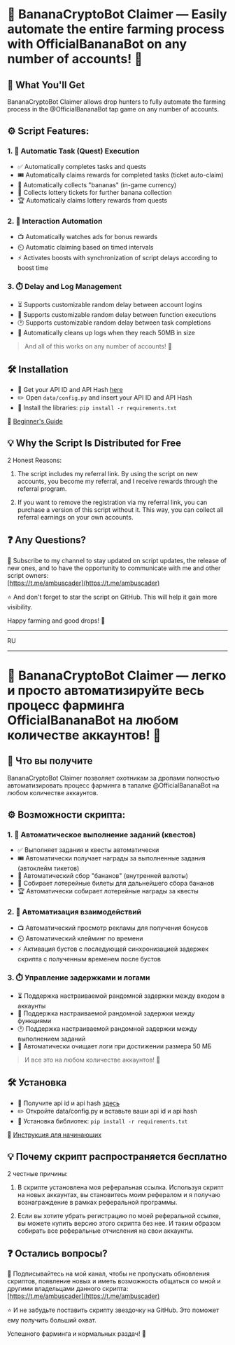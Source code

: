# 🍌 BananaCryptoBot Claimer — Easily automate the entire farming process with OfficialBananaBot on any number of accounts! 🚀
## 🎁 What You'll Get
BananaCryptoBot Claimer allows drop hunters to fully automate the farming process in the @OfficialBananaBot tap game on any number of accounts.

## ⚙️ Script Features:

### 1. 🔄 Automatic Task (Quest) Execution
- ✅ Automatically completes tasks and quests
- 🎟️ Automatically claims rewards for completed tasks (ticket auto-claim)
- 🍌 Automatically collects "bananas" (in-game currency)
- 🎫 Collects lottery tickets for further banana collection
- 🏆 Automatically claims lottery rewards from quests

### 2. 🤖 Interaction Automation
- 📺 Automatically watches ads for bonus rewards
- ⏲️ Automatic claiming based on timed intervals
- ⚡ Activates boosts with synchronization of script delays according to boost time

### 3. ⏱️ Delay and Log Management
- ⏳ Supports customizable random delay between account logins
- 🔄 Supports customizable random delay between function executions
- 🕐 Supports customizable random delay between task completions
- 🧹 Automatically cleans up logs when they reach 50MB in size

> And all of this works on any number of accounts! 🎉


## 🛠️ Installation

- 🔑 Get your API ID and API Hash [here](https://my.telegram.org/auth)
- ✏️ Open `data/config.py` and insert your API ID and API Hash  
- 🧰 Install the libraries: `pip install -r requirements.txt`

📘 [Beginner's Guide](https://teletype.in/@ambuscader/blum-script-for-farming)

## 💡 Why the Script Is Distributed for Free

2 Honest Reasons:

1. The script includes my referral link. By using the script on new accounts, you become my referral, and I receive rewards through the referral program.

2. If you want to remove the registration via my referral link, you can purchase a version of this script without it. This way, you can collect all referral earnings on your own accounts.

## ❓ Any Questions?

📰 Subscribe to my channel to stay updated on script updates, the release of new ones, and to have the opportunity to communicate with me and other script owners:  
[https://t.me/ambuscader](https://t.me/ambuscader)

⭐ And don't forget to star the script on GitHub. This will help it gain more visibility.

Happy farming and good drops! 🎉


-------------------

RU

-------------------

# 🍌 BananaCryptoBot Claimer — легко и просто автоматизируйте весь процесс фарминга OfficialBananaBot на любом количестве аккаунтов! 🚀
## 🎁 Что вы получите
BananaCryptoBot Claimer позволяет охотникам за дропами полностью автоматизировать процесс фарминга в тапалке @OfficialBananaBot на любом количестве аккаунтов.

## ⚙️ Возможности скрипта:

### 1. 🔄 Автоматическое выполнение заданий (квестов)
- ✅ Выполняет задания и квесты автоматически
- 🎟️ Автоматически получает награды за выполненные задания (автоклейм тикетов)
- 🍌 Автоматический сбор "бананов" (внутренней валюты)
- 🎫 Собирает лотерейные билеты для дальнейшего сбора бананов
- 🏆 Автоматически собирает лотерейные награды за квесты

### 2. 🤖 Автоматизация взаимодействий
- 📺 Автоматический просмотр рекламы для получения бонусов
- ⏲️ Автоматический клейминг по времени
- ⚡ Активация бустов с последующей синхронизацией задержек скрипта с полученным временем после бустов

### 3. ⏱️ Управление задержками и логами
- ⏳ Поддержка настраиваемой рандомной задержки между входом в аккаунты
- 🔄 Поддержка настраиваемой рандомной задержки между функциями
- 🕐 Поддержка настраиваемой рандомной задержки между выполнением заданий
- 🧹 Автоматически очищает логи при достижении размера 50 МБ

> И все это на любом количестве аккаунтов! 🎉


## 🛠️ Установка

- 🔑 Получите api id и api hash [здесь](https://my.telegram.org/auth)
- ✏️ Откройте data/config.py и вставьте ваши api id и api hash  
- 🧰 Установка библиотек: `pip install -r requirements.txt`

📘 [Инструкция для начинающих](https://teletype.in/@ambuscader/blumcryptobot-claimer)

## 💡 Почему скрипт распространяется бесплатно

2 честные причины:

1. В скрипте установлена моя реферальная ссылка. Используя скрипт на новых аккаунтах, вы становитесь моим рефералом и я получаю вознаграждение в рамках реферальной программы.

2. Если вы хотите убрать регистрацию по моей реферальной ссылке, вы можете купить версию этого скрипта без нее. И таким образом собирать все реферальные отчисления на свои аккаунты.

## ❓ Остались вопросы?

📰 Подписывайтесь на мой канал, чтобы не пропускать обновления скриптов, появление новых и иметь возможность общаться со мной и другими владельцами данного скрипта:  
[https://t.me/ambuscader](https://t.me/ambuscader)

⭐ И не забудьте поставить скрипту звездочку на GitHub. Это поможет ему получить больший охват.

Успешного фарминга и нормальных раздач! 🎉
